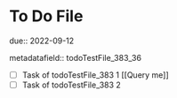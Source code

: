 # To Do File

due:: 2022-09-12

metadatafield:: todoTestFile_383\_36

- [ ] Task of todoTestFile_383 1 [[Query me]]
- [ ] Task of todoTestFile_383 2
